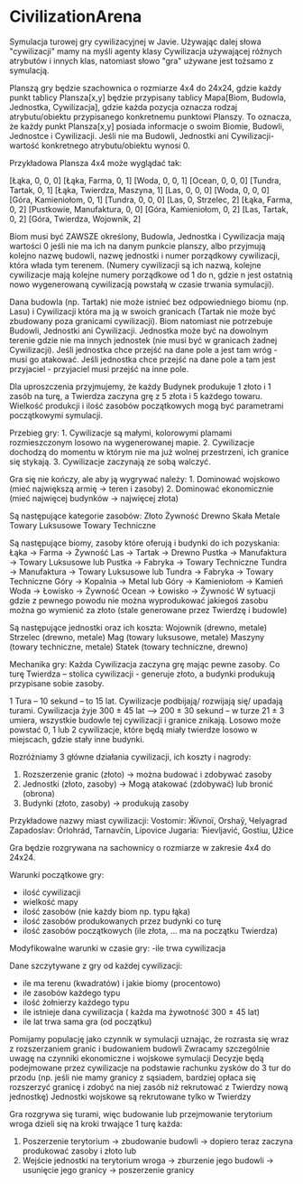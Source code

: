 # CivilizationArena
Symulacja turowej gry cywilizacyjnej w Javie.                                                                 Używając dalej słowa "cywilizacji" mamy na myśli agenty klasy Cywilizacja używającej różnych  atrybutów i innych klas, natomiast słowo "gra" używane jest tożsamo z symulacją.

Planszą gry będzie szachownica o rozmiarze 4x4 do 24x24, gdzie każdy punkt tablicy Plansza[x,y] będzie      przypisany tablicy Mapa[Biom, Budowla, Jednostka, Cywilizacja], gdzie każda pozycja oznacza rodzaj    atrybutu/obiektu przypisanego konkretnemu punktowi Planszy. To oznacza, że każdy punkt Plansza[x,y] posiada informacje o swoim Biomie, Budowli, Jednostce i Cywilizacji. Jeśli nie ma Budowli, Jednostki ani Cywilizacji-   wartość konkretnego atrybutu/obiektu wynosi 0. 

Przykładowa Plansza 4x4 może wyglądać tak:

[Łąka, 0, 0, 0]                [Łąka, Farma, 0, 1]          [Woda, 0, 0, 1]       [Ocean, 0, 0, 0]
[Tundra, Tartak, 0, 1]         [Łąka, Twierdza, Maszyna, 1] [Las, 0, 0, 0]        [Woda, 0, 0, 0]
[Góra, Kamieniołom, 0, 1]      [Tundra, 0, 0, 0]            [Las, 0, Strzelec, 2] [Łąka, Farma, 0, 2]
[Pustkowie, Manufaktura, 0, 0] [Góra, Kamieniołom, 0, 2]    [Las, Tartak, 0, 2]   [Góra, Twierdza, Wojownik, 2]

Biom musi być ZAWSZE określony, Budowla, Jednostka i Cywilizacja mają wartości 0 jeśli nie ma ich na danym punkcie planszy, albo przyjmują kolejno nazwę budowli, nazwę jednostki i numer porządkowy cywilizacji, która włada tym terenem. (Numery cywilizacji są ich nazwą, kolejne cywilizacje mają kolejne numery porządkowe od 1 do n, gdzie n jest ostatnią nowo wygenerowaną cywilizacją powstałą w czasie trwania symulacji).

Dana budowla (np. Tartak) nie może istnieć bez odpowiedniego biomu (np. Lasu) i Cywilizacji która ma ją w swoich granicach (Tartak nie może być zbudowany poza granicami cywilizacji). Biom natomiast nie potrzebuje Budowli, Jednostki ani Cywilizacji. Jednostka może być na dowolnym terenie gdzie nie ma innych jednostek (nie musi być w granicach żadnej Cywilizacji). Jeśli jednostka chce przejść na dane pole a jest tam wróg - musi go atakować.
Jeśli jednostka chce przejść na dane pole a tam jest przyjaciel - przyjaciel musi przejść na inne pole.

Dla uproszczenia przyjmujemy, że każdy Budynek produkuje 1 złoto i 1 zasób na turę, a Twierdza zaczyna grę
z 5 złota i 5 każdego towaru. Wielkość produkcji i ilość zasobów początkowych mogą być parametrami początkowymi symulacji.

Przebieg gry:                                                                                                       1. Cywilizacje są małymi, kolorowymi plamami rozmieszczonym losowo na wygenerowanej mapie.                          2. Cywilizacje dochodzą do momentu w którym nie ma już wolnej przestrzeni, ich granice się stykają.                 3. Cywilizacje zaczynają ze sobą walczyć.

Gra się nie kończy, ale aby ją wygrywać należy:                                                                     1. Dominować wojskowo (mieć największą armię → teren i zasoby)                                                      2. Dominować ekonomicznie (mieć najwięcej budynków → najwięcej złota)

Są następujące kategorie zasobów:
Złoto 
Żywność
Drewno
Skała
Metale
Towary Luksusowe 
Towary Techniczne

Są następujące biomy, zasoby które oferują i budynki do ich pozyskania:
Łąka 	 → Farma → Żywność
Las		 → Tartak → Drewno
Pustka → Manufaktura  → Towary Luksusowe lub Pustka → Fabryka → Towary Techniczne
Tundra → Manufaktura  → Towary Luksusowe lub Tundra → Fabryka → Towary Techniczne
Góry	 → Kopalnia → Metal lub Góry → Kamieniołom → Kamień
Woda	 → Łowisko → Żywność
Ocean	 → Łowisko → Żywność
W sytuacji gdzie z pewnego powodu nie można wyprodukować jakiegoś zasobu można go wymienić za złoto 
(stale generowane przez Twierdzę i budowle)

Są następujące jednostki oraz ich koszta:
Wojownik (drewno, metale)
Strzelec (drewno, metale)
Mag (towary luksusowe, metale)
Maszyny (towary techniczne, metale)
Statek (towary techniczne, drewno)

Mechanika gry:
Każda Cywilizacja zaczyna grę mając pewne zasoby. Co turę Twierdza – stolica cywilizacji - generuje złoto,
a budynki produkują przypisane sobie zasoby. 

1 Tura – 10 sekund – to 15 lat. 
Cywilizacje podbijają/ rozwijają się/ upadają turami.
Cywilizacja żyje 300 ± 45 lat –> 200 ± 30 sekund – w turze 21 ± 3 umiera,
wszystkie budowle tej cywilizacji i granice znikają. Losowo może powstać 0, 1 lub 2 cywilizacje,
które będą miały twierdze losowo w miejscach, gdzie stały inne budynki.

Rozróżniamy 3 główne działania cywilizacji, ich koszty i nagrody:
1. Rozszerzenie granic (złoto) → można budować i zdobywać zasoby
2. Jednostki (złoto, zasoby) → Mogą atakować (zdobywać) lub bronić (obrona)
3. Budynki (złoto, zasoby) → produkują zasoby

Przykładowe nazwy miast cywilizacji:
Vostomir: Ӝїvnoї, Orshaў, Чelyagrad
Zapadoslav: Órlohrád, Tarnavčín, Lípovice
Jugaria: Ћievljavić, Gostiш, Џžice

Gra będzie rozgrywana na sachownicy o rozmiarze w zakresie 4x4 do 24x24.

Warunki początkowe gry:
- ilość cywilizacji
- wielkość mapy
- ilość zasobów (nie każdy biom np. typu łąka)
- ilość zasobów produkowanych przez budynki co turę
- ilość zasobów początkowych (ile złota, ... ma na początku Twierdza)

Modyfikowalne warunki w czasie gry:
-ile trwa cywilizacja

Dane szczytywane z gry od każdej cywilizacji:
- ile ma terenu (kwadratów) i jakie biomy (procentowo)
- ile zasobów każdego typu
- ilość żołnierzy każdego typu
- ile istnieje dana cywilizacja ( każda ma żywotność 300 ± 45 lat)
- ile lat trwa sama gra (od początku)

Pomijamy populację jako czynnik w symulacji uznając, że rozrasta się wraz z rozszerzaniem granic i budowaniem budowli
Zwracamy szczególnie uwagę na czynniki ekonomiczne i wojskowe symulacji
Decyzje będą podejmowane przez cywilizacje na podstawie rachunku zysków do 3 tur do przodu
(np. jeśli nie mamy granicy z sąsiadem, bardziej opłaca się rozszerzyć granicę i zdobyć na niej zasób niż 
rekrutować z Twierdzy nową jednostkę)
Jednostki wojskowe są rekrutowane tylko w Twierdzy 

Gra rozgrywa się turami, więc budowanie lub przejmowanie terytorium wroga dzieli się na kroki trwające 1 turę każda:
1. Poszerzenie terytorium → zbudowanie budowli → dopiero teraz zaczyna produkować zasoby i złoto
lub
2. Wejście jednostki na terytorium wroga → zburzenie jego budowli → usunięcie jego granicy → poszerzenie granicy
